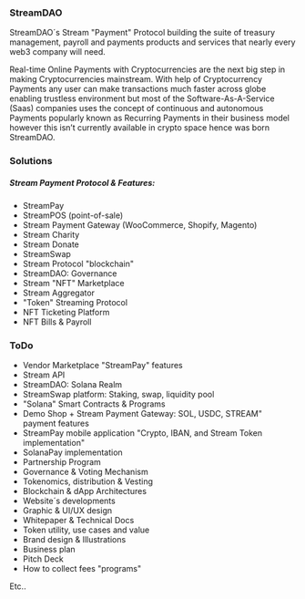 ### StreamDAO

StreamDAO´s Stream "Payment" Protocol building the suite of treasury management, payroll and payments products and services that nearly every web3 company will need.

Real-time Online Payments with Cryptocurrencies are the next big step in making Cryptocurrencies mainstream. With help of Cryptocurrency Payments any user can make transactions much faster across globe enabling trustless environment but most of the Software-As-A-Service (Saas) companies uses the concept of continuous and autonomous Payments popularly known as Recurring Payments in their business model however this isn’t currently available in crypto space hence was born StreamDAO.

### Solutions

##### Stream Payment Protocol & Features:

- StreamPay
- StreamPOS (point-of-sale)
- Stream Payment Gateway (WooCommerce, Shopify, Magento)
- Stream Charity
- Stream Donate
- StreamSwap
- Stream Protocol "blockchain"
- StreamDAO: Governance
- Stream "NFT" Marketplace
- Stream Aggregator
- "Token" Streaming Protocol
- NFT Ticketing Platform
- NFT Bills & Payroll


### ToDo

- Vendor Marketplace "StreamPay" features
- Stream API
- StreamDAO: Solana Realm
- StreamSwap platform: Staking, swap, liquidity pool
- "Solana" Smart Contracts & Programs
- Demo Shop + Stream Payment Gateway: SOL, USDC, STREAM" payment features
- StreamPay mobile application "Crypto, IBAN, and Stream Token implementation"
- SolanaPay implementation
- Partnership Program
- Governance & Voting Mechanism
- Tokenomics, distribution & Vesting
- Blockchain & dApp Architectures
- Website´s developments
- Graphic & UI/UX design
- Whitepaper & Technical Docs
- Token utility, use cases and value
- Brand design & Illustrations
- Business plan
- Pitch Deck
- How to collect fees "programs"

Etc..
